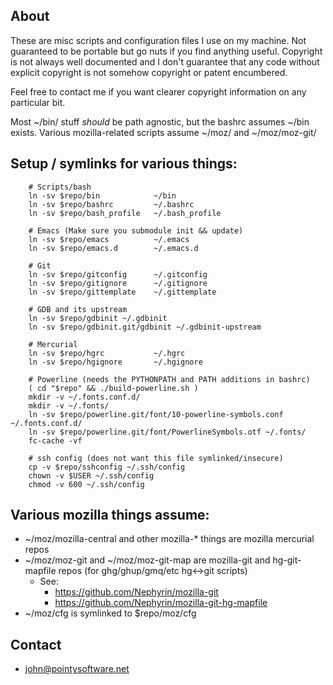 ## About

These are misc scripts and configuration files I use on my machine. Not
guaranteed to be portable but go nuts if you find anything useful. Copyright is
not always well documented and I don't guarantee that any code without explicit
copyright is not somehow copyright or patent encumbered.

Feel free to contact me if you want clearer copyright information on any
particular bit.

Most ~/bin/ stuff *should* be path agnostic, but the bashrc assumes ~/bin
exists. Various mozilla-related scripts assume ~/moz/ and ~/moz/moz-git/

## Setup / symlinks for various things:
        # Scripts/bash
        ln -sv $repo/bin            ~/bin
        ln -sv $repo/bashrc         ~/.bashrc
        ln -sv $repo/bash_profile   ~/.bash_profile

        # Emacs (Make sure you submodule init && update)
        ln -sv $repo/emacs          ~/.emacs
        ln -sv $repo/emacs.d        ~/.emacs.d

        # Git
        ln -sv $repo/gitconfig      ~/.gitconfig
        ln -sv $repo/gitignore      ~/.gitignore
        ln -sv $repo/gittemplate    ~/.gittemplate

        # GDB and its upstream
        ln -sv $repo/gdbinit ~/.gdbinit
        ln -sv $repo/gdbinit.git/gdbinit ~/.gdbinit-upstream

        # Mercurial
        ln -sv $repo/hgrc           ~/.hgrc
        ln -sv $repo/hgignore       ~/.hgignore

        # Powerline (needs the PYTHONPATH and PATH additions in bashrc)
        ( cd "$repo" && ./build-powerline.sh )
        mkdir -v ~/.fonts.conf.d/
        mkdir -v ~/.fonts/
        ln -sv $repo/powerline.git/font/10-powerline-symbols.conf ~/.fonts.conf.d/
        ln -sv $repo/powerline.git/font/PowerlineSymbols.otf ~/.fonts/
        fc-cache -vf

        # ssh config (does not want this file symlinked/insecure)
        cp -v $repo/sshconfig ~/.ssh/config
        chown -v $USER ~/.ssh/config
        chmod -v 600 ~/.ssh/config

## Various mozilla things assume:

- ~/moz/mozilla-central and other mozilla-* things are mozilla mercurial repos
- ~/moz/moz-git and ~/moz/moz-git-map are mozilla-git and hg-git-mapfile repos
  (for ghg/ghup/gmq/etc hg<->git scripts)
  - See:
    - https://github.com/Nephyrin/mozilla-git
    - https://github.com/Nephyrin/mozilla-git-hg-mapfile
- ~/moz/cfg is symlinked to $repo/moz/cfg

## Contact
- john@pointysoftware.net
